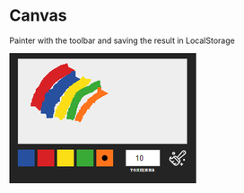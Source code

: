 # Canvas

Painter with the toolbar and saving the result in LocalStorage

![Screenshot](screenshot.png)